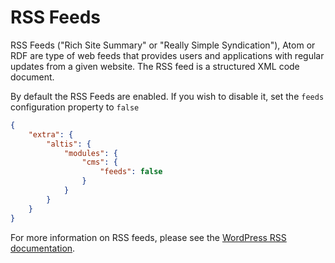 # RSS Feeds

RSS Feeds ("Rich Site Summary" or "Really Simple Syndication"), Atom or RDF are type of web feeds that provides users and applications with regular updates from a given website. The RSS feed is a structured XML code document. 

By default the RSS Feeds are enabled. If you wish to disable it, set the `feeds` configuration property to `false`

```json
{
	"extra": {
		"altis": {
			"modules": {
				"cms": {
					"feeds": false
				}
			}
		}
	}
}
```

For more information on RSS feeds, please see the [WordPress RSS documentation](https://wordpress.org/support/article/wordpress-feeds/).
